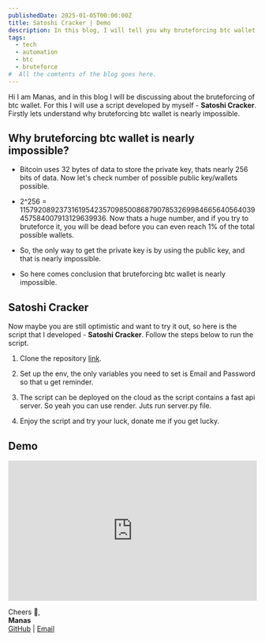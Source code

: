 ```yaml
---
publishedDate: 2025-01-05T00:00:00Z
title: Satoshi Cracker | Demo
description: In this blog, I will tell you why bruteforcing btc wallet in nearly impossible and yeah who knows u get lucky, try it out.
tags:
  - tech
  - automation
  - btc
  - bruteforce
#  All the comtents of the blog goes here.
---
```


Hi I am Manas, and in this blog I will be discussing about the bruteforcing of btc wallet. For this I will use a script developed by myself - **Satoshi Cracker**. Firstly lets understand why bruteforcing btc wallet is nearly impossible.

## Why bruteforcing btc wallet is nearly impossible?

- Bitcoin uses 32 bytes of data to store the private key, thats nearly 256 bits of data. Now let's check number of possible public key/wallets possible. 

- 2^256 = 115792089237316195423570985008687907853269984665640564039457584007913129639936. Now thats a huge number, and if you try to bruteforce it, you will be dead before you can even reach 1% of the total possible wallets.

- So, the only way to get the private key is by using the public key, and that is nearly impossible.

- So here comes conclusion that bruteforcing btc wallet is nearly impossible.

## Satoshi Cracker

Now maybe you are still optimistic and want to try it out, so here is the script that I developed - **Satoshi Cracker**. Follow the steps below to run the script.

1. Clone the repository [link](https://github.com/scienmanas/Satoshi-Cracker).

2. Set up the env, the only variables you need to set is Email and Password so that u get reminder.

3. The script can be deployed on the cloud as the script contains a fast api server. So yeah you can use render. Juts run server.py file.

4. Enjoy the script and try your luck, donate me if you get lucky.

## Demo


<div style="position: relative; width: 100%; padding-bottom: 56.25%; height: 0; overflow: hidden;">
<iframe 
  src="https://www.youtube.com/embed/k5nyQby-d8g?si=GGDgR-CaaUohM4R7"
  width="560" 
  height="315"
  title="YouTube video player" 
  frameborder="0" 
  allow="accelerometer; autoplay; clipboard-write; encrypted-media; gyroscope; picture-in-picture; web-share" 
  referrerpolicy="strict-origin-when-cross-origin" 
  allowfullscreen 
  style="position: absolute; top: 0; left: 0; width: 100%; height: 100%;">
  </iframe>
</div>


Cheers 🥂,  
**Manas**  
[GitHub](https://github.com/scienmanas) | [Email](mailto:iamscientistmanas@gmail.com)